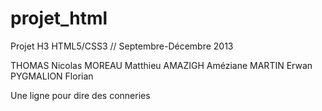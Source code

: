 projet_html
===========

Projet H3 HTML5/CSS3 // Septembre-Décembre 2013

THOMAS Nicolas
MOREAU Matthieu
AMAZIGH Améziane
MARTIN Erwan
PYGMALION Florian

Une ligne pour dire des conneries
